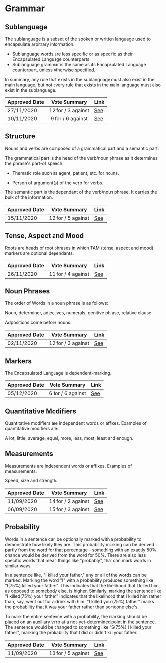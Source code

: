 # Grammar

## Sublanguage

The sublanguage is a subset of the spoken or written language used to encapsulate arbitrary information.

- Sublanguage words are less specific or as specific as their Encapsulated Language counterparts.
- Sublanguage grammar is the same as its Encapsulated Language counterpart, unless otherwise specified.

In summary, any rule that exists in the sublanguage must also exist in the main language, but not every rule that exists in the main language must also exist in the sublanguage.

| Approved Date |    Vote Summary    | Link                                                                                                                    |
| ------------- | :----------------: | ----------------------------------------------------------------------------------------------------------------------- |
| 27/11/2020    | 12 for / 3 against  | [See](https://www.reddit.com/r/EncapsulatedLanguage/comments/k00th2/official_proposal_vote_to_modify_the_grammar_of/)       |
| 10/11/2020    | 9 for / 6 against  | [See](https://www.reddit.com/r/EncapsulatedLanguage/comments/jq3iih/official_proposal_vote_to_officialize_a_sub/)       |

## Structure

Nouns and verbs are composed of a grammatical part and a semantic part.

The grammatical part is the head of the verb/noun phrase as it determines the phrase's part-of speech.

- Thematic role such as agent, patient, etc. for nouns.

- Person of argument(s) of the verb for verbs.

The semantic part is the dependant of the verb/noun phrase. It carries the bulk of the information.

| Approved Date |    Vote Summary    | Link                                                                                                                    |
| ------------- | :----------------: | ----------------------------------------------------------------------------------------------------------------------- |
| 15/11/2020    | 12 for / 5 against  | [See](https://www.reddit.com/r/EncapsulatedLanguage/comments/jsukqq/official_proposal_vote_to_officialize_components/)       |

## Tense, Aspect and Mood

Roots are heads of root phrases in which TAM (tense, aspect and mood) markers are optional dependants.

| Approved Date |    Vote Summary    | Link                                                                                                                    |
| ------------- | :----------------: | ----------------------------------------------------------------------------------------------------------------------- |
| 26/11/2020    | 11 for / 4 against  | [See](https://www.reddit.com/r/EncapsulatedLanguage/comments/jykn4o/official_proposal_vote_to_establish_how_to_treat/)       |

## Noun Phrases

The order of Words in a noun phrase is as follows:

Noun, determiner, adjectives, numerals, genitive phrase, relative clause 

Adpositions come before nouns.

| Approved Date |    Vote Summary    | Link                                                                                                                    |
| ------------- | :----------------: | ----------------------------------------------------------------------------------------------------------------------- |
| 02/11/2020    | 12 for / 3 against | [See](https://www.reddit.com/r/EncapsulatedLanguage/comments/jl93z7/official_proposal_vote_to_establish_noun_phase/)    |

## Markers

The Encapsulated Language is dependent-marking.

| Approved Date |    Vote Summary    | Link                                                                                                                    |
| ------------- | :----------------: | ----------------------------------------------------------------------------------------------------------------------- |
| 05/12/2020    | 6 for / 6 against | [See](https://www.reddit.com/r/EncapsulatedLanguage/comments/k5r0o3/official_proposal_vote_to_officialize/)             |

## Quantitative Modifiers
Quantitative modifiers are independent words or affixes. Examples of quantitative modifiers are:

A lot, little, average, equal, more, less, most, least and enough.

## Measurements
Measurements are independent words or affixes. Examples of measurements:

Speed, size and strength.

| Approved Date |    Vote Summary    | Link                                                                                                                    |
| ------------- | :----------------: | ----------------------------------------------------------------------------------------------------------------------- |
| 11/09/2020    | 14 for / 2 against | [See](https://www.reddit.com/r/EncapsulatedLanguage/comments/ip4duf/official_proposal_vote_to_modify_the_quantitative/) |
| 06/09/2020    | 15 for / 3 against | [See](https://www.reddit.com/r/EncapsulatedLanguage/comments/ilsovd/official_proposal_vote_to_officialize_the/)         |

## Probability

Words in a sentence can be optionally marked with a probability to demonstrate how likely they are. This probability marking can be derived partly from the word for that percentage - something with an exactly 50% chance would be derived from the word for 50%. There are also less specific words that mean things like "probably", that can mark words in similar ways.

In a sentence like, "I killed your father," any or all of the words can be marked. Marking the word "I" with a probability produces something like "I(75%) killed your father". This indicates that the likelihood that I killed him, as opposed to somebody else, is higher. Similarly, marking the sentence like "I killed(75%) your father" indicates that the likelihood that I killed him rather than, say, went out for a drink with him. "I killed your(75%) father" marks the probability that it was your father rather than someone else's.

To mark the entire sentence with a probability, the marking should be placed on an auxiliary verb at a not-yet-determined point in the sentence. The sentence would be changed to something like "S(75%) I killed your father", marking the probability that I did or didn't kill your father.

| Approved Date |    Vote Summary    | Link                                                                                                                    |
| ------------- | :----------------: | ----------------------------------------------------------------------------------------------------------------------- |
| 11/09/2020    | 13 for / 5 against | [See](https://www.reddit.com/r/EncapsulatedLanguage/comments/ip8hia/official_proposal_vote_to_officialize_marking_of/) |